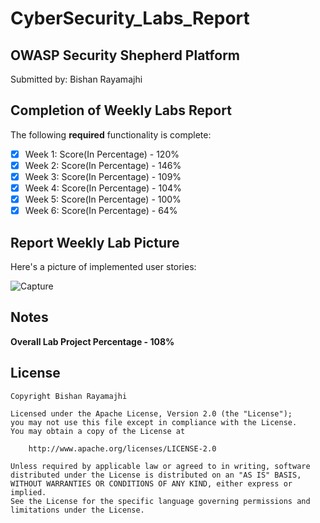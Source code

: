 # CyberSecurity_Labs_Report

## OWASP Security Shepherd Platform

Submitted by: Bishan Rayamajhi

## Completion of Weekly Labs Report

The following **required** functionality is complete:

* [x] Week 1: Score(In Percentage) - 120%
* [x] Week 2: Score(In Percentage) - 146%
* [x] Week 3: Score(In Percentage) - 109%
* [x] Week 4: Score(In Percentage) - 104%
* [x] Week 5: Score(In Percentage) - 100%
* [x] Week 6: Score(In Percentage) - 64%

## Report Weekly Lab Picture

Here's a picture of implemented user stories:

![Capture](https://user-images.githubusercontent.com/73560206/120075351-e7a1ac80-c06e-11eb-9b54-a55e3cf9afa3.PNG)


## Notes

**Overall Lab Project Percentage - 108%**


## License

    Copyright Bishan Rayamajhi

    Licensed under the Apache License, Version 2.0 (the "License");
    you may not use this file except in compliance with the License.
    You may obtain a copy of the License at

        http://www.apache.org/licenses/LICENSE-2.0

    Unless required by applicable law or agreed to in writing, software
    distributed under the License is distributed on an "AS IS" BASIS,
    WITHOUT WARRANTIES OR CONDITIONS OF ANY KIND, either express or implied.
    See the License for the specific language governing permissions and
    limitations under the License.
